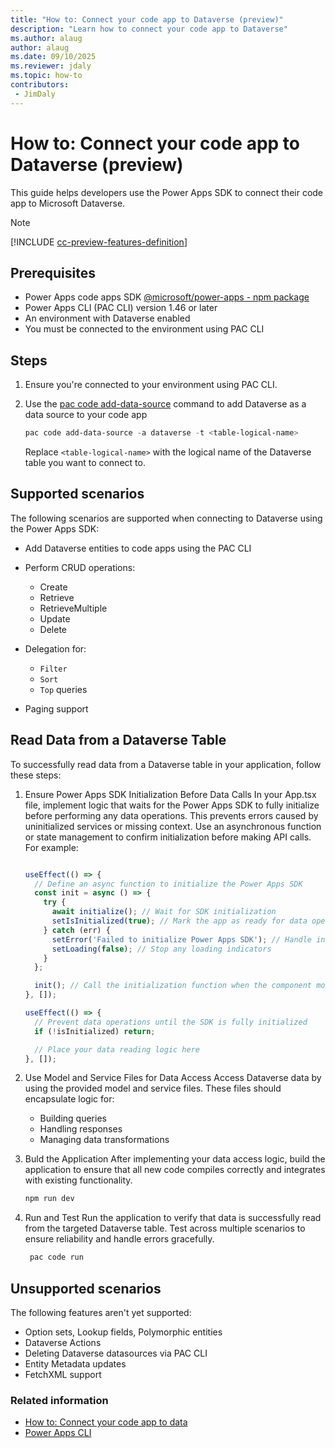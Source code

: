 ```yaml
---
title: "How to: Connect your code app to Dataverse (preview)"
description: "Learn how to connect your code app to Dataverse"
ms.author: alaug
author: alaug
ms.date: 09/10/2025
ms.reviewer: jdaly
ms.topic: how-to
contributors:
 - JimDaly
---
```

# How to: Connect your code app to Dataverse (preview)

This guide helps developers use the Power Apps SDK to connect their code app to Microsoft Dataverse.

> [!NOTE]
> [!INCLUDE [cc-preview-features-definition](../../../includes/cc-preview-features-definition.md)]

## Prerequisites

- Power Apps code apps SDK [@microsoft/power-apps - npm package](https://www.npmjs.com/package/@microsoft/power-apps)
- Power Apps CLI (PAC CLI) version 1.46 or later
- An environment with Dataverse enabled
- You must be connected to the environment using PAC CLI

## Steps

1. Ensure you're connected to your environment using PAC CLI.
2. Use the [pac code add-data-source](/power-platform/developer/cli/reference/code#pac-code-add-data-source) command to add Dataverse as a data source to your code app

   ```powershell
   pac code add-data-source -a dataverse -t <table-logical-name>
   ```

   Replace `<table-logical-name>` with the logical name of the Dataverse table you want to connect to.

## Supported scenarios

The following scenarios are supported when connecting to Dataverse using the Power Apps SDK:

- Add Dataverse entities to code apps using the PAC CLI
- Perform CRUD operations:

  - Create
  - Retrieve
  - RetrieveMultiple
  - Update
  - Delete

- Delegation for:

  - `Filter`
  - `Sort`
  - `Top` queries

- Paging support

## Read Data from a Dataverse Table
To successfully read data from a Dataverse table in your application, follow these steps:
1. Ensure Power Apps SDK Initialization Before Data Calls
   In your App.tsx file, implement logic that waits for the Power Apps SDK to fully initialize before performing any data operations. This prevents errors caused by uninitialized services or missing context.
   Use an asynchronous function or state management to confirm initialization before making API calls. For example:
   
   ```typescript
   
   useEffect(() => {
     // Define an async function to initialize the Power Apps SDK
     const init = async () => {
       try {
         await initialize(); // Wait for SDK initialization
         setIsInitialized(true); // Mark the app as ready for data operations
       } catch (err) {
         setError('Failed to initialize Power Apps SDK'); // Handle initialization errors
         setLoading(false); // Stop any loading indicators
       }
     };
   
     init(); // Call the initialization function when the component mounts
   }, []);
   
   useEffect(() => {
     // Prevent data operations until the SDK is fully initialized
     if (!isInitialized) return;
   
     // Place your data reading logic here
   }, []);
   
   ```
2. Use Model and Service Files for Data Access
   Access Dataverse data by using the provided model and service files. These files should encapsulate logic for:
   - Building queries
   - Handling responses
   - Managing data transformations
3. Buld the Application
    After implementing your data access logic, build the application to ensure that all new code compiles correctly and integrates with existing functionality.
    ```powershell
    npm run dev
    ```
4. Run and Test
   Run the application to verify that data is successfully read from the targeted Dataverse table. Test across multiple scenarios to ensure reliability and handle errors gracefully.
   ```powershell
    pac code run
    ```

## Unsupported scenarios

The following features aren't yet supported:

- Option sets, Lookup fields, Polymorphic entities
- Dataverse Actions
- Deleting Dataverse datasources via PAC CLI
- Entity Metadata updates
- FetchXML support

### Related information

- [How to: Connect your code app to data](connect-to-data.md)  
- [Power Apps CLI](/power-platform/developer/cli/introduction)
